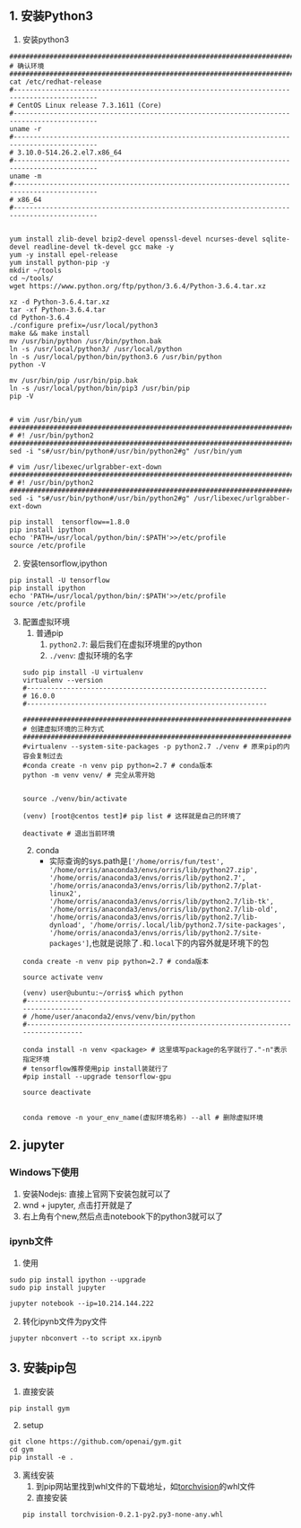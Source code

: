     
## 1. 安装Python3
1. 安装python3
```
##########################################################################################
# 确认环境
##########################################################################################
cat /etc/redhat-release 
#-------------------------------------------------------------------------------------------
# CentOS Linux release 7.3.1611 (Core) 
#-------------------------------------------------------------------------------------------
uname -r
#-------------------------------------------------------------------------------------------
# 3.10.0-514.26.2.el7.x86_64
#-------------------------------------------------------------------------------------------
uname -m
#-------------------------------------------------------------------------------------------
# x86_64
#-------------------------------------------------------------------------------------------


yum install zlib-devel bzip2-devel openssl-devel ncurses-devel sqlite-devel readline-devel tk-devel gcc make -y
yum -y install epel-release
yum install python-pip -y
mkdir ~/tools
cd ~/tools/
wget https://www.python.org/ftp/python/3.6.4/Python-3.6.4.tar.xz

xz -d Python-3.6.4.tar.xz
tar -xf Python-3.6.4.tar
cd Python-3.6.4
./configure prefix=/usr/local/python3
make && make install
mv /usr/bin/python /usr/bin/python.bak
ln -s /usr/local/python3/ /usr/local/python
ln -s /usr/local/python/bin/python3.6 /usr/bin/python
python -V

mv /usr/bin/pip /usr/bin/pip.bak
ln -s /usr/local/python/bin/pip3 /usr/bin/pip
pip -V


# vim /usr/bin/yum 
#########################################################################
# #! /usr/bin/python2
#########################################################################
sed -i "s#/usr/bin/python#/usr/bin/python2#g" /usr/bin/yum

# vim /usr/libexec/urlgrabber-ext-down 
#########################################################################
# #! /usr/bin/python2
#########################################################################
sed -i "s#/usr/bin/python#/usr/bin/python2#g" /usr/libexec/urlgrabber-ext-down 

pip install  tensorflow==1.8.0
pip install ipython
echo 'PATH=/usr/local/python/bin/:$PATH'>>/etc/profile
source /etc/profile

```

2. 安装tensorflow,ipython
```
pip install -U tensorflow
pip install ipython
echo 'PATH=/usr/local/python/bin/:$PATH'>>/etc/profile
source /etc/profile

```
3. 配置虚拟环境
    1. 普通pip
        1. `python2.7`: 最后我们在虚拟环境里的python
        2. `./venv`: 虚拟环境的名字
    ```
    sudo pip install -U virtualenv
    virtualenv --version
    #------------------------------------------------------------
    # 16.0.0
    #------------------------------------------------------------

    ###########################################################################
    # 创建虚拟环境的三种方式
    ###########################################################################
    #virtualenv --system-site-packages -p python2.7 ./venv # 原来pip的内容会复制过去
    #conda create -n venv pip python=2.7 # conda版本
    python -m venv venv/ # 完全从零开始


    source ./venv/bin/activate

    (venv) [root@centos test]# pip list # 这样就是自己的环境了

    deactivate # 退出当前环境
    ```
    2. conda
        + 实际查询的sys.path是`['/home/orris/fun/test', '/home/orris/anaconda3/envs/orris/lib/python27.zip', '/home/orris/anaconda3/envs/orris/lib/python2.7', '/home/orris/anaconda3/envs/orris/lib/python2.7/plat-linux2', '/home/orris/anaconda3/envs/orris/lib/python2.7/lib-tk', '/home/orris/anaconda3/envs/orris/lib/python2.7/lib-old', '/home/orris/anaconda3/envs/orris/lib/python2.7/lib-dynload', '/home/orris/.local/lib/python2.7/site-packages', '/home/orris/anaconda3/envs/orris/lib/python2.7/site-packages']`,也就是说除了`.`和`.local`下的内容外就是环境下的包
    ```
    conda create -n venv pip python=2.7 # conda版本
    
    source activate venv
    
    (venv) user@ubuntu:~/orris$ which python
    #---------------------------------------------------------------------------------
    # /home/user/anaconda2/envs/venv/bin/python
    #---------------------------------------------------------------------------------

    conda install -n venv <package> # 这里填写package的名字就行了."-n"表示指定环境
    # tensorflow推荐使用pip install装就行了
    #pip install --upgrade tensorflow-gpu
    
    source deactivate
    
    
    conda remove -n your_env_name(虚拟环境名称) --all # 删除虚拟环境
    ```
## 2. jupyter
### Windows下使用
1. 安装Nodejs: 直接上官网下安装包就可以了
2. wnd + jupyter, 点击打开就是了
3. 右上角有个new,然后点击notebook下的python3就可以了
### ipynb文件
1. 使用
```
sudo pip install ipython --upgrade
sudo pip install jupyter

jupyter notebook --ip=10.214.144.222
```

2. 转化ipynb文件为py文件
```
jupyter nbconvert --to script xx.ipynb
```

## 3. 安装pip包
1. 直接安装
```
pip install gym
```
2. setup
```
git clone https://github.com/openai/gym.git
cd gym
pip install -e .
```
3. 离线安装
    1. 到pip网站里找到whl文件的下载地址，如[torchvision](https://files.pythonhosted.org/packages/ca/0d/f00b2885711e08bd71242ebe7b96561e6f6d01fdb4b9dcf4d37e2e13c5e1/torchvision-0.2.1-py2.py3-none-any.whl)的whl文件
    2. 直接安装
    ```
    pip install torchvision-0.2.1-py2.py3-none-any.whl
    ```
